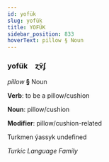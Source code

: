 ```yaml
---
id: yofük
slug: yofük
title: YOFÜK
sidebar_position: 833
hoverText: pillow § Noun
---
```


### yofük&emsp;<span kind="abugida">ɀɤ̑ʄ</span>

*pillow* **§** Noun

**Verb**: to be a pillow/cushion

**Noun**: pillow/cushion

**Modifier**: pillow/cushion-related

Turkmen ýassyk undefined

*Turkic Language Family*